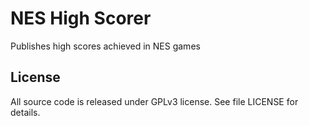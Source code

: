 # NES High Scorer

Publishes high scores achieved in NES games

## License

All source code is released under GPLv3 license. See file LICENSE for details.
